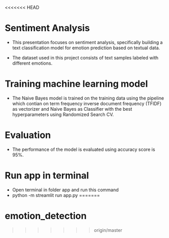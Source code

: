 <<<<<<< HEAD
# Sentiment Analysis
* This presentation focuses on sentiment analysis, specifically building a text
classification model for emotion prediction based on textual data.

* The dataset used in this project consists of text samples labeled with different
emotions.


# Training machine learning model
+ The Naive Bayes model is trained on the training data using the pipeline which contian on term frequency inverse document frequency (TFIDF) as vectorizer and Naive Bayes as Classifier with the best hyperparameters using Randomized Search CV.


# Evaluation
* The performance of the model is evaluated using accuracy score is 95%.


# Run app in terminal
* Open terminal in folder app and run this command
* python -m streamlit run app.py
=======
# emotion_detection
>>>>>>> origin/master
